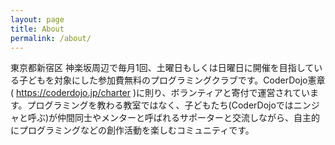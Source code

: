 ```yaml
---
layout: page
title: About
permalink: /about/
---
```


東京都新宿区 神楽坂周辺で毎月1回、土曜日もしくは日曜日に開催を目指している子どもを対象にした参加費無料のプログラミングクラブです。CoderDojo憲章( https://coderdojo.jp/charter )に則り、ボランティアと寄付で運営されています。プログラミングを教わる教室ではなく、子どもたち(CoderDojoではニンジャと呼ぶ)が仲間同士やメンターと呼ばれるサポーターと交流しながら、自主的にプログラミングなどの創作活動を楽しむコミュニティです。